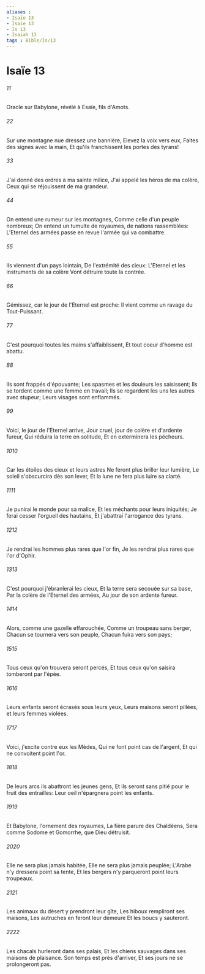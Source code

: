 ```yaml
---
aliases : 
- Isaïe 13
- Isaïe 13
- Is 13
- Isaiah 13
tags : Bible/Is/13
---
```


# Isaïe 13

###### 11
Oracle sur Babylone, révélé à Esaïe, fils d'Amots.
###### 22
Sur une montagne nue dressez une bannière, Elevez la voix vers eux, Faites des signes avec la main, Et qu'ils franchissent les portes des tyrans!
###### 33
J'ai donné des ordres à ma sainte milice, J'ai appelé les héros de ma colère, Ceux qui se réjouissent de ma grandeur.
###### 44
On entend une rumeur sur les montagnes, Comme celle d'un peuple nombreux; On entend un tumulte de royaumes, de nations rassemblées: L'Eternel des armées passe en revue l'armée qui va combattre.
###### 55
Ils viennent d'un pays lointain, De l'extrémité des cieux: L'Eternel et les instruments de sa colère Vont détruire toute la contrée.
###### 66
Gémissez, car le jour de l'Eternel est proche: Il vient comme un ravage du Tout-Puissant.
###### 77
C'est pourquoi toutes les mains s'affaiblissent, Et tout coeur d'homme est abattu.
###### 88
Ils sont frappés d'épouvante; Les spasmes et les douleurs les saisissent; Ils se tordent comme une femme en travail; Ils se regardent les uns les autres avec stupeur; Leurs visages sont enflammés.
###### 99
Voici, le jour de l'Eternel arrive, Jour cruel, jour de colère et d'ardente fureur, Qui réduira la terre en solitude, Et en exterminera les pécheurs.
###### 1010
Car les étoiles des cieux et leurs astres Ne feront plus briller leur lumière, Le soleil s'obscurcira dès son lever, Et la lune ne fera plus luire sa clarté.
###### 1111
Je punirai le monde pour sa malice, Et les méchants pour leurs iniquités; Je ferai cesser l'orgueil des hautains, Et j'abattrai l'arrogance des tyrans.
###### 1212
Je rendrai les hommes plus rares que l'or fin, Je les rendrai plus rares que l'or d'Ophir.
###### 1313
C'est pourquoi j'ébranlerai les cieux, Et la terre sera secouée sur sa base, Par la colère de l'Eternel des armées, Au jour de son ardente fureur.
###### 1414
Alors, comme une gazelle effarouchée, Comme un troupeau sans berger, Chacun se tournera vers son peuple, Chacun fuira vers son pays;
###### 1515
Tous ceux qu'on trouvera seront percés, Et tous ceux qu'on saisira tomberont par l'épée.
###### 1616
Leurs enfants seront écrasés sous leurs yeux, Leurs maisons seront pillées, et leurs femmes violées.
###### 1717
Voici, j'excite contre eux les Mèdes, Qui ne font point cas de l'argent, Et qui ne convoitent point l'or.
###### 1818
De leurs arcs ils abattront les jeunes gens, Et ils seront sans pitié pour le fruit des entrailles: Leur oeil n'épargnera point les enfants.
###### 1919
Et Babylone, l'ornement des royaumes, La fière parure des Chaldéens, Sera comme Sodome et Gomorrhe, que Dieu détruisit.
###### 2020
Elle ne sera plus jamais habitée, Elle ne sera plus jamais peuplée; L'Arabe n'y dressera point sa tente, Et les bergers n'y parqueront point leurs troupeaux.
###### 2121
Les animaux du désert y prendront leur gîte, Les hiboux rempliront ses maisons, Les autruches en feront leur demeure Et les boucs y sauteront.
###### 2222
Les chacals hurleront dans ses palais, Et les chiens sauvages dans ses maisons de plaisance. Son temps est près d'arriver, Et ses jours ne se prolongeront pas.
